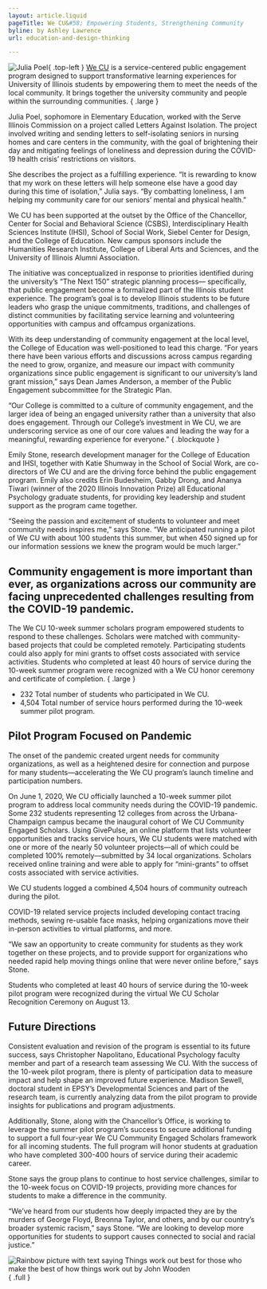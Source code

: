 ```yaml
---
layout: article.liquid
pageTitle: We CU&#58; Empowering Students, Strengthening Community
byline: by Ashley Lawrence
url: education-and-design-thinking

---
```

![Julia Poel](/img/julia-poel.png){ .top-left } [We CU](https://wecu.illinois.edu/) is a service-centered public engagement program designed to support transformative learning experiences for University of Illinois students by empowering them to meet the needs of the local community. It brings together the university community and people within the surrounding communities. { .large }

Julia Poel, sophomore in Elementary Education, worked with the Serve Illinois Commission on a project called Letters Against Isolation. The project involved writing and sending letters to self-isolating seniors in nursing homes and care centers in the community, with the goal of brightening their day and mitigating feelings of loneliness and depression during the COVID-19 health crisis’ restrictions on visitors.

She describes the project as a fulfilling experience. “It is rewarding to know that my work on these letters will help someone else have a good day during this time of isolation,” Julia says. “By combatting loneliness, I am helping my community care for our seniors’ mental and physical health.”

We CU has been supported at the outset by the Office of the Chancellor, Center for Social and Behavioral Science (CSBS), Interdisciplinary Health Sciences Institute (IHSI), School of Social Work, Siebel Center for Design, and the College of Education. New campus sponsors include the Humanities Research Institute, College of Liberal Arts and Sciences, and the University of Illinois Alumni Association.

The initiative was conceptualized in response to priorities identified during the university’s “The Next 150” strategic planning process— specifically, that public engagement become a formalized part of the Illinois student experience. The program’s goal is to develop Illinois students to be future leaders who grasp the unique commitments, traditions, and challenges of distinct communities by facilitating service learning and volunteering opportunities with campus and offcampus organizations.

With its deep understanding of community engagement at the local level, the College of Education was well-positioned to lead this charge. “For years there have been various efforts and discussions across campus regarding the need to grow, organize, and measure our impact with community organizations since public engagement is significant to our university’s land grant mission,” says Dean James Anderson, a member of the Public Engagement subcommittee for the Strategic Plan. 

“Our College is committed to a culture of community engagement, and the larger idea of being an engaged university rather than a university that also does engagement. Through our College’s investment in We CU, we are underscoring service as one of our core values and leading the way for a meaningful, rewarding experience for everyone.” { .blockquote }

Emily Stone, research development manager for the College of Education and IHSI, together with Katie Shumway in the School of Social Work, are co-directors of We CU and are the driving force behind the public engagement program. Emily also credits Erin Budesheim, Gabby Drong, and Ananya Tiwari (winner of the 2020 Illinois  Innovation Prize) all Educational Psychology graduate students, for providing key leadership and student support as the program came together. 

“Seeing the passion and excitement of students to volunteer and meet community needs inspires me,” says Stone. “We anticipated running a pilot of We CU with about  100 students this summer, but when 450 signed up for our information sessions we knew the program would be much larger.” 

<div class="aside right">
<h2>Community engagement is more important than ever, as organizations across our community are facing unprecedented challenges resulting from the COVID-19 pandemic.</h2>

The We CU 10-week summer scholars program empowered students to respond to these challenges. Scholars were matched with community-based projects that could be completed remotely. Participating students could also apply for mini grants to offset costs associated with service activities. Students who completed at least 40  hours of service during the 10-week summer program were recognized with a We CU honor ceremony and certificate of completion. { .large }

<ul class="stats no-bullets">
<li><span>232</span> Total number of students who participated in We CU.</li>
<li><span>4,504</span> Total number of service hours performed during the 10-week summer pilot program.</li>
</ul>
</div>

## Pilot Program Focused on Pandemic 

The onset of the pandemic created urgent needs for community organizations, as well as a heightened desire for connection and purpose for many students—accelerating the We CU program’s launch timeline and participation numbers.

On June 1, 2020, We CU officially launched a 10-week summer pilot program to address local community needs during the COVID-19 pandemic. Some 232 students representing 12 colleges from across the Urbana-Champaign campus became the inaugural cohort of We CU Community Engaged Scholars. Using GivePulse, an online platform that lists volunteer opportunities and tracks service hours, We CU students were matched with one or more of the nearly 50 volunteer projects—all of which  could be completed 100% remotely—submitted by 34 local organizations. Scholars received online training and were able to apply for “mini-grants” to offset costs associated with service activities. 

We CU students logged a combined 4,504 hours of community outreach during the pilot.

COVID-19 related service projects included developing contact tracing methods, sewing re-usable face masks, helping organizations move their in-person activities to virtual platforms, and more.

“We saw an opportunity to create community for students as they work together on these projects, and to provide support for organizations who needed rapid help moving things online that were never online before,” says Stone.

Students who completed at least 40 hours of service during the 10-week pilot program were recognized during the virtual We CU Scholar Recognition Ceremony on August 13. 

## Future Directions

Consistent evaluation and revision of the program is essential to its future success, says Christopher Napolitano, Educational Psychology faculty member and part of a research team assessing We CU. With the success of the 10-week pilot program, there is plenty of participation data to measure impact and help shape an improved future experience. Madison Sewell, doctoral student in EPSY’s Developmental Sciences and part of the research team, is currently analyzing data from the pilot program to provide insights for publications and program adjustments.

Additionally, Stone, along with the Chancellor’s Office, is working to leverage the summer pilot program’s success to secure additional funding to support a full four-year We CU Community Engaged Scholars framework for all incoming students. The full program will honor students at  graduation who have completed 300-400 hours of service during their academic career.

Stone says the group plans to continue to host service challenges, similar to the 10-week focus on COVID-19 projects, providing more chances for students to make a difference in the community.

“We’ve heard from our students how deeply impacted they are by the murders of George Floyd, Breonna Taylor, and others, and by our country’s  broader systemic racism,” says Stone. “We are looking to develop more opportunities for students to support causes connected to social and racial justice.”

![Rainbow picture with text saying Things work out best for those who make the best of how things work out by John Wooden](/img/letters-against-isolation.png) { .full }
